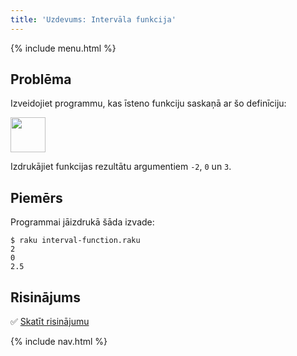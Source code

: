 ```yaml
---
title: 'Uzdevums: Intervāla funkcija'
---
```


{% include menu.html %}

## Problēma

Izveidojiet programmu, kas īsteno funkciju saskaņā ar šo definīciju:

<img src="f.png" style="height: 4em; width: auto" />

Izdrukājiet funkcijas rezultātu argumentiem `-2`, `0` un `3`.


## Piemērs

Programmai jāizdrukā šāda izvade:

```console
$ raku interval-function.raku
2
0
2.5
```

## Risinājums

✅ [Skatīt risinājumu](solution)

{% include nav.html %}